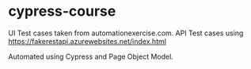 # cypress-course
UI Test cases taken from automationexercise.com. 
API Test cases using https://fakerestapi.azurewebsites.net/index.html

Automated using Cypress and Page Object Model.
